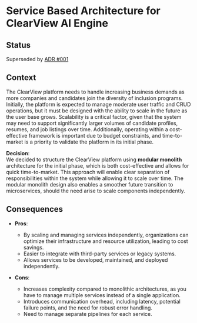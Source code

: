 # Service Based Architecture for ClearView AI Engine

## Status
Superseded by [ADR #001](ADR%20001%3A%20Architecture%20Decision%20for%20ClearView%20Platform.md)

## Context
The ClearView platform needs to handle increasing business demands as more companies and candidates join the diversity of inclusion programs. 
Initially, the platform is expected to manage moderate user traffic and CRUD operations, but it must be designed with the ability to scale in the future as the user base grows. Scalability is a critical factor, given that the system may need to support significantly larger volumes of candidate profiles, resumes, and job listings over time. Additionally, operating within a cost-effective framework is important due to budget constraints, and time-to-market is a priority to validate the platform in its initial phase.

**Decision**:  
We decided to structure the ClearView platform using **modular monolith** architecture for the initial phase, which is both cost-effective and allows for quick time-to-market. This approach will enable clear separation of responsibilities within the system while allowing it to scale over time. The modular monolith design also enables a smoother future transition to microservices, should the need arise to scale components independently.

## Consequences
* **Pros**:
  * By scaling and managing services independently, organizations can optimize their infrastructure and resource utilization, leading to cost savings.
  * Easier to integrate with third-party services or legacy systems.
  * Allows services to be developed, maintained, and deployed independently.

* **Cons**:
  * Increases complexity compared to monolithic architectures, as you have to manage multiple services instead of a single application.
  * Introduces communication overhead, including latency, potential failure points, and the need for robust error handling.
  * Need to manage separate pipelines for each service.